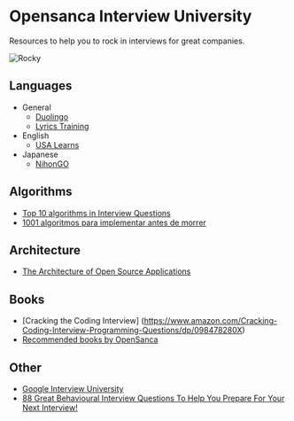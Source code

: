 # Opensanca Interview University
Resources to help you to rock in interviews for great companies.

![Rocky](https://static1.squarespace.com/static/51b3dc8ee4b051b96ceb10de/t/568ed98f1115e085239dfea8/1452202542389/?format=1500w)

## Languages

* General
  * [Duolingo](https://www.duolingo.com/)
  * [Lyrics Training](http://lyricstraining.com/)
* English
  * [USA Learns](http://www.usalearns.org/)
* Japanese
  * [NihonGO](http://cursonihongo.com.br/)

## Algorithms

- [Top 10 algorithms in Interview Questions](http://www.geeksforgeeks.org/top-10-algorithms-in-interview-questions/)
- [1001 algoritmos para implementar antes de morrer](https://github.com/hacktoon/1001)

## Architecture

- [The Architecture of Open Source Applications](http://aosabook.org/en/index.html)

## Books
- [Cracking the Coding Interview] (https://www.amazon.com/Cracking-Coding-Interview-Programming-Questions/dp/098478280X)
- [Recommended books by OpenSanca](https://github.com/opensanca/recommended_books)

## Other

- [Google Interview University](https://github.com/jwasham/google-interview-university)
- [88 Great Behavioural Interview Questions To Help You Prepare For Your Next Interview!](http://interviewiq.com.au/88-great-behavioural-interview-questions-to-help-you-prepare-for-your-next-interview)
